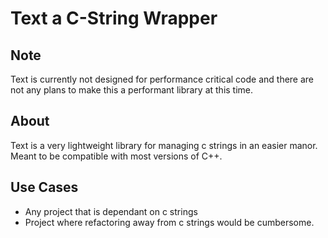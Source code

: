 # Text a C-String Wrapper

## Note
Text is currently not designed for performance critical code 
and there are not any plans to make this a performant library at this time.

## About
Text is a very lightweight library for managing c strings in an easier manor.
Meant to be compatible with most versions of C++.

## Use Cases
- Any project that is dependant on c strings
- Project where refactoring away from c strings would be cumbersome.